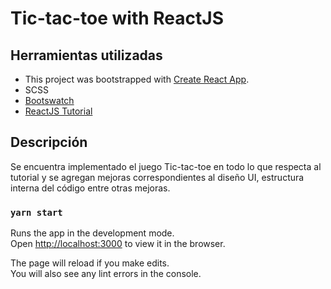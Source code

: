 # Tic-tac-toe with ReactJS

## Herramientas utilizadas

- This project was bootstrapped with [Create React App](https://github.com/facebook/create-react-app).
- SCSS
- [Bootswatch](https://bootswatch.com)
- [ReactJS Tutorial](https://es.reactjs.org/tutorial/tutorial.html)

## Descripción

Se encuentra implementado el juego Tic-tac-toe en todo lo que respecta al tutorial y se agregan mejoras correspondientes al diseño UI, estructura interna del código entre otras mejoras.

### `yarn start`

Runs the app in the development mode.\
Open [http://localhost:3000](http://localhost:3000) to view it in the browser.

The page will reload if you make edits.\
You will also see any lint errors in the console.

